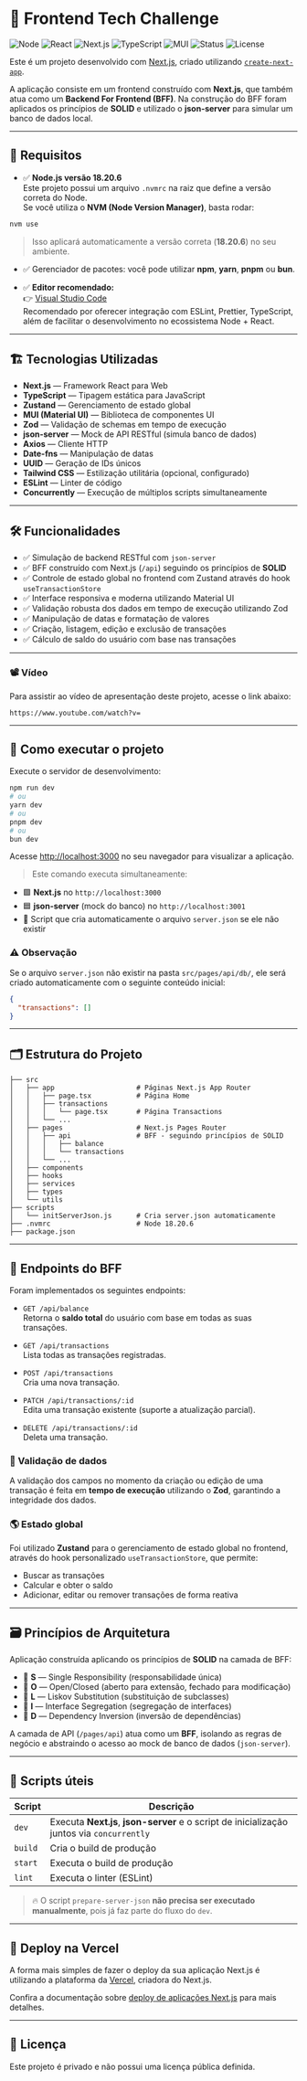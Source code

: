 # 🚀 Frontend Tech Challenge

![Node](https://img.shields.io/badge/Node-18.20.6-brightgreen)
![React](https://img.shields.io/badge/React-18-blue)
![Next.js](https://img.shields.io/badge/Next.js-Pages%20Router-black)
![TypeScript](https://img.shields.io/badge/TypeScript-5-blue)
![MUI](https://img.shields.io/badge/MUI-v5-blue)
![Status](https://img.shields.io/badge/Status-Development-yellow)
![License](https://img.shields.io/badge/License-Private-red)

Este é um projeto desenvolvido com [Next.js](https://nextjs.org), criado utilizando [`create-next-app`](https://nextjs.org/docs/app/api-reference/cli/create-next-app).

A aplicação consiste em um frontend construído com **Next.js**, que também atua como um **Backend For Frontend (BFF)**. Na construção do BFF foram aplicados os princípios de **SOLID** e utilizado o **json-server** para simular um banco de dados local.

---

## 🧰 Requisitos

- ✅ **Node.js versão 18.20.6**  
  Este projeto possui um arquivo `.nvmrc` na raiz que define a versão correta do Node.  
  Se você utiliza o **NVM (Node Version Manager)**, basta rodar:

```bash
nvm use
```

> Isso aplicará automaticamente a versão correta (**18.20.6**) no seu ambiente.

- ✅ Gerenciador de pacotes: você pode utilizar **npm**, **yarn**, **pnpm** ou **bun**.

- ✅ **Editor recomendado:**  
  👉 [Visual Studio Code](https://code.visualstudio.com/)  
  Recomendado por oferecer integração com ESLint, Prettier, TypeScript, além de facilitar o desenvolvimento no ecossistema Node + React.

---

## 🏗️ Tecnologias Utilizadas

- **Next.js** — Framework React para Web
- **TypeScript** — Tipagem estática para JavaScript
- **Zustand** — Gerenciamento de estado global
- **MUI (Material UI)** — Biblioteca de componentes UI
- **Zod** — Validação de schemas em tempo de execução
- **json-server** — Mock de API RESTful (simula banco de dados)
- **Axios** — Cliente HTTP
- **Date-fns** — Manipulação de datas
- **UUID** — Geração de IDs únicos
- **Tailwind CSS** — Estilização utilitária (opcional, configurado)
- **ESLint** — Linter de código
- **Concurrently** — Execução de múltiplos scripts simultaneamente

---

## 🛠️ Funcionalidades

- ✅ Simulação de backend RESTful com `json-server`
- ✅ BFF construído com Next.js (`/api`) seguindo os princípios de **SOLID**
- ✅ Controle de estado global no frontend com Zustand através do hook `useTransactionStore`
- ✅ Interface responsiva e moderna utilizando Material UI
- ✅ Validação robusta dos dados em tempo de execução utilizando Zod
- ✅ Manipulação de datas e formatação de valores
- ✅ Criação, listagem, edição e exclusão de transações
- ✅ Cálculo de saldo do usuário com base nas transações

---

### 📽️ Vídeo

Para assistir ao vídeo de apresentação deste projeto, acesse o link abaixo:

`https://www.youtube.com/watch?v=`

---

## 🚀 Como executar o projeto

Execute o servidor de desenvolvimento:

```bash
npm run dev
# ou
yarn dev
# ou
pnpm dev
# ou
bun dev
```

Acesse [http://localhost:3000](http://localhost:3000) no seu navegador para visualizar a aplicação.

> Este comando executa simultaneamente:

- 🟩 **Next.js** no `http://localhost:3000`
- 🟦 **json-server** (mock do banco) no `http://localhost:3001`
- 🔧 Script que cria automaticamente o arquivo `server.json` se ele não existir

### ⚠️ Observação

Se o arquivo `server.json` não existir na pasta `src/pages/api/db/`, ele será criado automaticamente com o seguinte conteúdo inicial:

```json
{
  "transactions": []
}
```

---

## 🗂️ Estrutura do Projeto

```
├── src
│   ├── app                    # Páginas Next.js App Router
│   │   ├── page.tsx           # Página Home
│   │   ├── transactions
│   │   │   └── page.tsx       # Página Transactions
│   │   └── ...
│   ├── pages                  # Next.js Pages Router
│   │   ├── api                # BFF - seguindo princípios de SOLID
│   │   │   ├── balance
│   │   │   └── transactions
│   │   └── ...
│   ├── components
│   ├── hooks
│   ├── services
│   ├── types
│   └── utils
├── scripts
│   └── initServerJson.js      # Cria server.json automaticamente
├── .nvmrc                     # Node 18.20.6
├── package.json
```

---

## 🔗 Endpoints do BFF

Foram implementados os seguintes endpoints:

- `GET /api/balance`  
  Retorna o **saldo total** do usuário com base em todas as suas transações.

- `GET /api/transactions`  
  Lista todas as transações registradas.

- `POST /api/transactions`  
  Cria uma nova transação.

- `PATCH /api/transactions/:id`  
  Edita uma transação existente (suporte a atualização parcial).

- `DELETE /api/transactions/:id`  
  Deleta uma transação.

### 🔐 Validação de dados

A validação dos campos no momento da criação ou edição de uma transação é feita em **tempo de execução** utilizando o **Zod**, garantindo a integridade dos dados.

### 🌎 Estado global

Foi utilizado **Zustand** para o gerenciamento de estado global no frontend, através do hook personalizado `useTransactionStore`, que permite:

- Buscar as transações
- Calcular e obter o saldo
- Adicionar, editar ou remover transações de forma reativa

---

## 🗃️ Princípios de Arquitetura

Aplicação construída aplicando os princípios de **SOLID** na camada de BFF:

- 🔸 **S** — Single Responsibility (responsabilidade única)
- 🔸 **O** — Open/Closed (aberto para extensão, fechado para modificação)
- 🔸 **L** — Liskov Substitution (substituição de subclasses)
- 🔸 **I** — Interface Segregation (segregação de interfaces)
- 🔸 **D** — Dependency Inversion (inversão de dependências)

A camada de API (`/pages/api`) atua como um **BFF**, isolando as regras de negócio e abstraindo o acesso ao mock de banco de dados (`json-server`).

---

## 🚧 Scripts úteis

| Script  | Descrição                                                                                  |
| ------- | ------------------------------------------------------------------------------------------ |
| `dev`   | Executa **Next.js**, **json-server** e o script de inicialização juntos via `concurrently` |
| `build` | Cria o build de produção                                                                   |
| `start` | Executa o build de produção                                                                |
| `lint`  | Executa o linter (ESLint)                                                                  |

> 🔥 O script `prepare-server-json` **não precisa ser executado manualmente**, pois já faz parte do fluxo do `dev`.

---

## 🚀 Deploy na Vercel

A forma mais simples de fazer o deploy da sua aplicação Next.js é utilizando a plataforma da [Vercel](https://vercel.com/new), criadora do Next.js.

Confira a documentação sobre [deploy de aplicações Next.js](https://nextjs.org/docs/app/building-your-application/deploying) para mais detalhes.

---

## 📝 Licença

Este projeto é privado e não possui uma licença pública definida.
